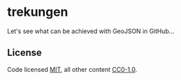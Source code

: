 trekungen
=========

Let's see what can be achieved with GeoJSON in GitHub...


License
-------

Code licensed [MIT](LICENSE-MIT), all other content [CC0-1.0](LICENSE-CC).